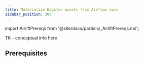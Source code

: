 ```yaml
---
title: Materialize Dagster assets from Airflow runs
sidebar_position: 300
---
```


import AirliftPrereqs from '@site/docs/partials/\_AirliftPrereqs.md';

TK - conceptual info here

## Prerequisites

<AirliftPrereqs />
